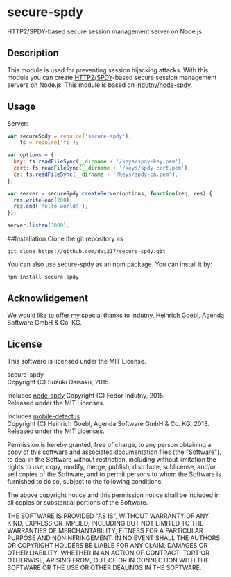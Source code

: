 
# secure-spdy
HTTP2/SPDY-based secure session management server on Node.js.
## Description 
This module is used for preventing session hijacking attacks.
With this module you can create [HTTP2](https://http2.github.io/)/[SPDY](http://www.chromium.org/spdy)-based secure session management servers
on Node.js.
This module is based on [indutny/node-spdy](https://github.com/indutny/node-spdy).

## Usage
Server:
```javascript
var secureSpdy = require('secure-spdy'),
    fs = require('fs');

var options = {
  key: fs.readFileSync(__dirname + '/keys/spdy-key.pem'),
  cert: fs.readFileSync(__dirname + '/keys/spdy-cert.pem'),
  ca: fs.readFileSync(__dirname + '/keys/spdy-ca.pem'),
};

var server = secureSpdy.createServer(options, function(req, res) {
  res.writeHead(200);
  res.end('hello world!');
});

server.listen(3000);
```
##Installation
Clone the git repository as
```
git clone https://github.com/dai217/secure-spdy.git
```
You can also use secure-spdy as an npm package. You can install it by:
```
npm install secure-spdy
```
## Acknowlidgement
We would like to offer my special thanks to indutny, Heinrich Goebl, Agenda Software GmbH & Co. KG.

## License

This software is licensed under the MIT License.

secure-spdy  
Copyright (C) Suzuki Daisaku, 2015.

Includes [node-spdy](https://github.com/indutny/node-spdy)
Copyright (C) Fedor Indutny, 2015.  
Released under the MIT Licenses.

Includes [mobile-detect.js](https://github.com/hgoebl/mobile-detect.js)  
Copyright (C) Heinrich Goebl, Agenda Software GmbH & Co. KG, 2013.  
Released under the MIT Licenses.


Permission is hereby granted, free of charge, to any person obtaining a
copy of this software and associated documentation files (the
"Software"), to deal in the Software without restriction, including
without limitation the rights to use, copy, modify, merge, publish,
distribute, sublicense, and/or sell copies of the Software, and to permit
persons to whom the Software is furnished to do so, subject to the
following conditions:

The above copyright notice and this permission notice shall be included
in all copies or substantial portions of the Software.

THE SOFTWARE IS PROVIDED "AS IS", WITHOUT WARRANTY OF ANY KIND, EXPRESS
OR IMPLIED, INCLUDING BUT NOT LIMITED TO THE WARRANTIES OF
MERCHANTABILITY, FITNESS FOR A PARTICULAR PURPOSE AND NONINFRINGEMENT. IN
NO EVENT SHALL THE AUTHORS OR COPYRIGHT HOLDERS BE LIABLE FOR ANY CLAIM,
DAMAGES OR OTHER LIABILITY, WHETHER IN AN ACTION OF CONTRACT, TORT OR
OTHERWISE, ARISING FROM, OUT OF OR IN CONNECTION WITH THE SOFTWARE OR THE
USE OR OTHER DEALINGS IN THE SOFTWARE.

